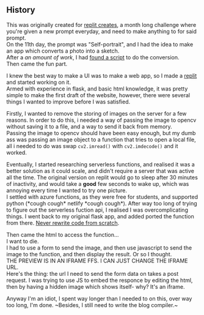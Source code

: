 ## History
This was originally created for [replit creates](https://creates.replit.com/), a month long challenge where you're given a new prompt everyday, and need to make anything to for said prompt.  
On the 11th day, the prompt was "Self-portrait", and I had the idea to make an app which converts a photo into a sketch.  
After a *an amount of work*, I had [found a script](https://python.plainenglish.io/convert-a-photo-to-pencil-sketch-using-python-in-12-lines-of-code-4346426256d4) to do the conversion.  
Then came the fun part.  
  
I knew the best way to make a UI was to make a web app, so I made a [replit](https://replit.com/@nathanmachane/portrait-to-sketch) and started working on it.  
Armed with experience in flask, and basic html knowledge, it was pretty simple to make the first draft of the website, however, there were several things I wanted to improve before I was satisfied. 
  
Firstly, I wanted to remove the storing of images on the server for a few reasons. In order to do this, i needed a way of passing the image to opencv without saving it to a file, and a way to send it back from memory.  
Passing the image to opencv should have been easy enough, but my dumb ass was passing an image object to a function that tries to open a local file, all i needed to do was swap `cv2.imread()` with `cv2.imdecode()` and it worked. 

Eventually, I started researching serverless functions, and realised it was a better solution as it could scale, and didn't require a server that was active all the time. The original version on replit would go to sleep after 30 minutes of inactivity, and would take a **good** few seconds to wake up, which was annoying every time I wanted to try one picture.  
I settled with azure functions, as they were free for students, and supported python (*cough cough\* netlify *cough cough\*). After way too long of trying to figure out the serverless fuction api, I realised I was overcomplicating things. I went back to my original flask app, and added ported the function from there. [Never rewrite code from scratch](https://www.joelonsoftware.com/2000/04/06/things-you-should-never-do-part-i/). 
  
Then came the html to access the function...  
I want to die.  
I had to use a form to send the image, and then use javascript to send the image to the function, and then display the result. Or so I thought.  
THE PREVIEW IS IN AN IFRAME FFS. I CAN JUST CHANGE THE IFRAME URL.  
Here's the thing: the url I need to send the form data on takes a post request. I was trying to use JS to embed the responce by editing the html, then by having a hidden image which shows itself- why? It's an iframe.  

Anyway I'm an idiot, I spent way longer than I needed to on this, over way too long, I'm done. ~Besides, I still need to write the blog compiler.~